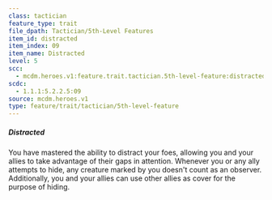 ```yaml
---
class: tactician
feature_type: trait
file_dpath: Tactician/5th-Level Features
item_id: distracted
item_index: 09
item_name: Distracted
level: 5
scc:
  - mcdm.heroes.v1:feature.trait.tactician.5th-level-feature:distracted
scdc:
  - 1.1.1:5.2.2.5:09
source: mcdm.heroes.v1
type: feature/trait/tactician/5th-level-feature
---
```


##### Distracted

You have mastered the ability to distract your foes, allowing you and your allies to take advantage of their gaps in attention. Whenever you or any ally attempts to hide, any creature marked by you doesn't count as an observer. Additionally, you and your allies can use other allies as cover for the purpose of hiding.
